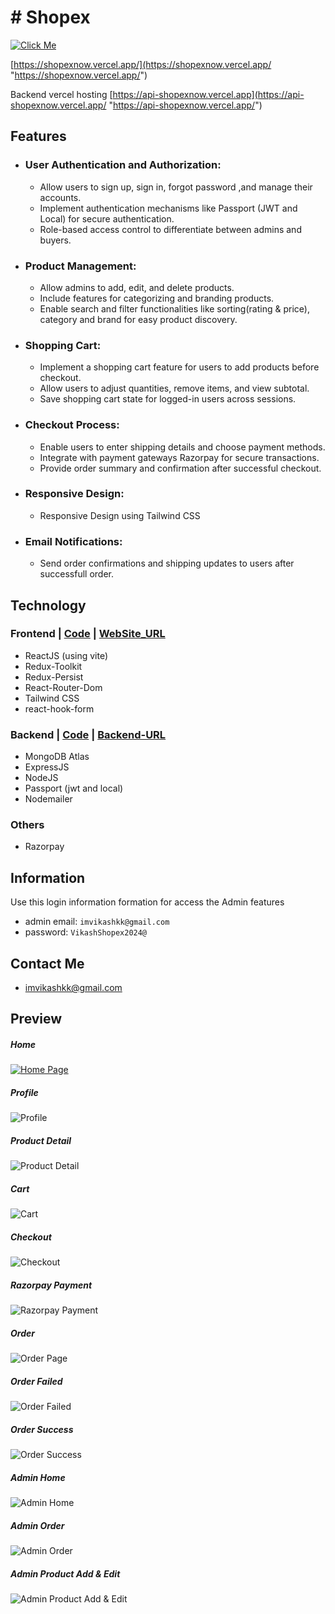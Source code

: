 # # Shopex 
[![Click Me](https://api-shopexnow.vercel.app/logo.png "Click Me")](https://shopexnow.vercel.app/ "Click Me")

[https://shopexnow.vercel.app/](https://shopexnow.vercel.app/ "https://shopexnow.vercel.app/")

Backend vercel hosting
[https://api-shopexnow.vercel.app](https://api-shopexnow.vercel.app/ "https://api-shopexnow.vercel.app/")




## Features
- ### User Authentication and Authorization:
    - Allow users to sign up, sign in, forgot password ,and manage their accounts.
    - Implement authentication mechanisms like Passport (JWT and Local) for secure authentication.
    - Role-based access control to differentiate between admins and buyers.

- ### Product Management:
    - Allow admins to add, edit, and delete products.
    - Include features for categorizing and branding products.
    - Enable search and filter functionalities like sorting(rating & price), category and brand for easy product discovery.

- ### Shopping Cart:
    - Implement a shopping cart feature for users to add products before checkout.
    - Allow users to adjust quantities, remove items, and view subtotal.
    - Save shopping cart state for logged-in users across sessions.

- ### Checkout Process:
    - Enable users to enter shipping details and choose payment methods.
    - Integrate with payment gateways Razorpay for secure transactions.
    - Provide order summary and confirmation after successful checkout.

- ### Responsive Design:
    - Responsive Design using Tailwind CSS

- ### Email Notifications:
    - Send order confirmations and shipping updates to users after successfull order.

## Technology
### Frontend | [Code](https://github.com/imvikashkk/Shopex-Ecommerce-Client "Code") | [WebSite_URL](https://shopexnow.vercel.app/ "https://shopexnow.vercel.app/")
- ReactJS (using vite)
- Redux-Toolkit
- Redux-Persist
- React-Router-Dom
- Tailwind CSS
- react-hook-form

### Backend |  [Code](https://github.com/imvikashkk/Shopex-Ecommerce-Server/ "Code") | [Backend-URL](https://api-shopexnow.vercel.app/ "https://api-shopexnow.vercel.app")
- MongoDB Atlas
- ExpressJS
- NodeJS
- Passport (jwt and local)
- Nodemailer

### Others
- Razorpay

## Information
Use this login information formation for access the Admin features
- admin email: `imvikashkk@gmail.com`
- password: `VikashShopex2024@`

## Contact Me
   - imvikashkk@gmail.com

## Preview
##### Home
[![Home Page](https://api-shopexnow.vercel.app/shopexHome.png "Home Page")](https://shopexnow.vercel.app/ "Home Page")
##### Profile
![Profile](https://api-shopexnow.vercel.app/shopexProfile.png "Profile")
##### Product Detail
![Product Detail](https://api-shopexnow.vercel.app/shopexProductDetail.png "Product Detail")
##### Cart
![Cart](https://api-shopexnow.vercel.app/shopexCart.png "Cart")
##### Checkout
![Checkout](https://api-shopexnow.vercel.app/shopexCheckout.png "Checkout")
##### Razorpay Payment
![Razorpay Payment](https://api-shopexnow.vercel.app/shopexRazorpay.png "Razorpay Payment")
##### Order
![Order Page](https://api-shopexnow.vercel.app/shopexOrder.png "Order Page")
##### Order Failed
![Order Failed](https://api-shopexnow.vercel.app/shopexOrderFailed.png "Order Failed")
##### Order Success
![Order Success](https://api-shopexnow.vercel.app/shopexOrderSuccess.png "Order Success")
##### Admin Home
![Admin Home](https://api-shopexnow.vercel.app/shopexAdmin.png "Admijn Home")
##### Admin Order
![Admin Order](https://api-shopexnow.vercel.app/shopexAdminOrder.png "Admin Order")
##### Admin Product Add & Edit
![Admin Product Add & Edit](https://api-shopexnow.vercel.app/shopexAdminProductAdd.png "Admin Product Add & Edit")



